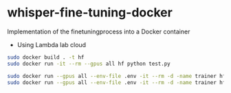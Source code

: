 # whisper-fine-tuning-docker
Implementation of the finetuningprocess into a Docker container

* Using Lambda lab cloud

```bash
sudo docker build . -t hf
sudo docker run -it --rm --gpus all hf python test.py
```


```bash
sudo docker run --gpus all --env-file .env -it --rm -d -name trainer hf python training.py
sudo docker run --gpus all --env-file .env -it --rm -d -name trainer hf python run_training.py experiment/whisper-small.yaml
```

